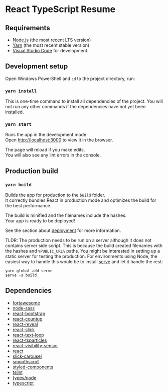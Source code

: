 # React TypeScript Resume 

## Requirements

- [Node.js](https://nodejs.org/) (the most recent LTS version)
- [Yarn](https://yarnpkg.com/en/docs/install) (the most recent stable version)
- [Visual Studio Code](https://code.visualstudio.com/) for development.

## Development setup

Open Windows PowerShell and `cd` to the project directory, run:

### `yarn install`

This is one-time command to install all dependencies of the project. You will not run any other commands if the dependencies have not yet been installed.

### `yarn start`

Runs the app in the development mode.<br />
Open [http://localhost:3000](http://localhost:3000) to view it in the browser.

The page will reload if you make edits.<br />
You will also see any lint errors in the console.

## Production build

### `yarn build`

Builds the app for production to the `build` folder.<br />
It correctly bundles React in production mode and optimizes the build for the best performance.

The build is minified and the filenames include the hashes.<br />
Your app is ready to be deployed!

See the section about [deployment](https://facebook.github.io/create-react-app/docs/deployment) for more information.

TLDR: The production needs to be run on a server although it does not contains server side script. This is because the build created filenames with the hashes and `%PUBLIC_URL%` paths. You might be interested in setting up a static server for testing the production. For environments using Node, the easiest way to handle this would be to install [serve](https://github.com/zeit/serve) and let it handle the rest:

```
yarn global add serve
serve -s build
```

## Dependencies
- [fortawesome](https://fontawesome.com/how-to-use/on-the-web/using-with/react)
- [node-sass](https://github.com/sass/node-sass)
- [react-bootstrap](https://react-bootstrap.github.io/)
- [react-countup](https://github.com/glennreyes/react-countup)
- [react-reveal](https://github.com/rnosov/react-reveal)
- [react-slick](https://github.com/akiran/react-slick)
- [react-text-loop](https://github.com/braposo/react-text-loop)
- [react-tsparticles](https://github.com/matteobruni/react-tsparticles)
- [react-visibility-sensor](https://github.com/joshwnj/react-visibility-sensor)
- [react](https://reactjs.org/)
- [slick-carousel](https://github.com/kenwheeler/slick)
- [smoothscroll](https://github.com/iamdustan/smoothscroll)
- [styled-components](https://github.com/DefinitelyTyped/DefinitelyTyped)
- [tslint](https://palantir.github.io/tslint/)
- [types/node](https://nodejs.org/)
- [typescript](https://www.typescriptlang.org/docs/handbook/react.html)